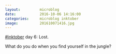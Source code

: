 ```yaml
---
layout:         microblog
date:           2016-10-06 14:16:00
categories:     microblog inktober
image:          201610071416.jpg
---
```

[#inktober](/categories/inktober) day 6: Lost.

What do you do when you find yourself in the jungle?
